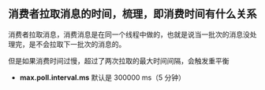 ## 消费者拉取消息的时间，梳理，即消费时间有什么关系

消费者拉取消息，消费消息是在同一个线程中做的，也就是说当一批次的消息没处理完，是不会拉取下一批次的消息的。

但是如果消费时间过慢，超过了两次拉取的最大时间间隔，会触发重平衡

- **max.poll.interval.ms** 默认是 300000 ms（5 分钟）



